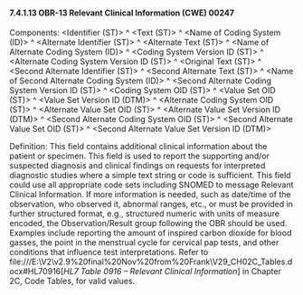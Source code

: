 #### 7.4.1.13 OBR-13 Relevant Clinical Information (CWE) 00247

Components: &lt;Identifier (ST)> ^ &lt;Text (ST)> ^ &lt;Name of Coding System (ID)> ^ &lt;Alternate Identifier (ST)> ^ &lt;Alternate Text (ST)> ^ &lt;Name of Alternate Coding System (ID)> ^ &lt;Coding System Version ID (ST)> ^ &lt;Alternate Coding System Version ID (ST)> ^ &lt;Original Text (ST)> ^ &lt;Second Alternate Identifier (ST)> ^ &lt;Second Alternate Text (ST)> ^ &lt;Name of Second Alternate Coding System (ID)> ^ &lt;Second Alternate Coding System Version ID (ST)> ^ &lt;Coding System OID (ST)> ^ &lt;Value Set OID (ST)> ^ &lt;Value Set Version ID (DTM)> ^ &lt;Alternate Coding System OID (ST)> ^ &lt;Alternate Value Set OID (ST)> ^ &lt;Alternate Value Set Version ID (DTM)> ^ &lt;Second Alternate Coding System OID (ST)> ^ &lt;Second Alternate Value Set OID (ST)> ^ &lt;Second Alternate Value Set Version ID (DTM)>

Definition: This field contains additional clinical information about the patient or specimen. This field is used to report the supporting and/or suspected diagnosis and clinical findings on requests for interpreted diagnostic studies where a simple text string or code is sufficient. This field could use all appropriate code sets including SNOMED to message Relevant Clinical Information. If more information is needed, such as date/time of the observation, who observed it, abnormal ranges, etc., or must be provided in further structured format, e.g., structured numeric with units of measure encoded, the Observation/Result group following the OBR should be used. Examples include reporting the amount of inspired carbon dioxide for blood gasses, the point in the menstrual cycle for cervical pap tests, and other conditions that influence test interpretations. Refer to file:///E:\V2\v2.9%20final%20Nov%20from%20Frank\V29_CH02C_Tables.docx#HL70916[_HL7 Table 0916 – Relevant Clinical Information_] in Chapter 2C, Code Tables, for valid values.
